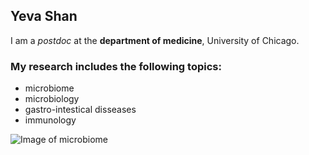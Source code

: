 ## Yeva Shan
I am a *postdoc* at the **department of medicine**, University of Chicago. 

### My research includes the following topics:
- microbiome 
- microbiology 
- gastro-intestical disseases
- immunology 

![Image of microbiome](https://i1.wp.com/darwinian-medicine.com/wp-content/uploads/2019/06/the-human-microbiome.jpg)

